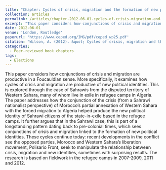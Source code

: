 ```yaml
---
title: "Chapter: Cycles of crisis, migration and the formation of new political identities in Western Sahara."
collection: articles
permalink: /articles/chapter-2012-06-01-cycles-of-crisis-migration-and-the-formation-of-new-political identities in Western Sahara.
excerpt: "This paper considers how conjunctions of crisis and migration are productive in a Foucauldian sense."
date: 2012-06-01
venue: 'London, Routledge'
paperurl: 'https://www.ceped.org/IMG/pdf/ceped_wp25.pdf'
citation: "Wilson, A. (2012). &quot; Cycles of crisis, migration and the formation of new political identities in Western Sahara. &quot; In Pérouse de Montclos et al. (eds) <i> Crises et migrations dans les pays du sud (Paris, L'Harmattan), pp. 79-105. (available as a working paper) .   </i>."
categories:
  - Peer-reviewed book chapters
tags:
  - Elections
---
```


This paper considers how conjunctions of crisis and migration are productive in a Foucauldian sense. More specifically, it examines how cycles of crisis and migration are productive of new political identities. This is explored through the case of Sahrawis from the disputed territory of Western Sahara, many of whom live in exile in refugee camps in Algeria. The paper addresses how the conjunction of the crisis (from a Sahrawi nationalist perspective) of Morocco’s partial annexation of Western Sahara with the forced migration to Algeria helped produce the new political identity of Sahrawi citizens of the state-in-exile based in the refugee camps. It further argues that in the Sahrawi case, this is part of a longstanding pattern dating back to pre-colonial times, which sees conjunctions of crisis and migration linked to the formation of new political identities. These cycles continue today: recent developments in the conflict see the opposed parties, Morocco and Western Sahara’s liberation movement, Polisario Front, seek to manipulate the relationship between crisis, migration and new identities, sometimes with surprising results. The research is based on fieldwork in the refugee camps in 2007-2009, 2011 and 2012.
